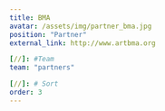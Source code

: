 ```yaml
---
title: BMA
avatar: /assets/img/partner_bma.jpg
position: "Partner"
external_link: http://www.artbma.org

[//]: #Team
team: "partners"

[//]: # Sort
order: 3
---
```

